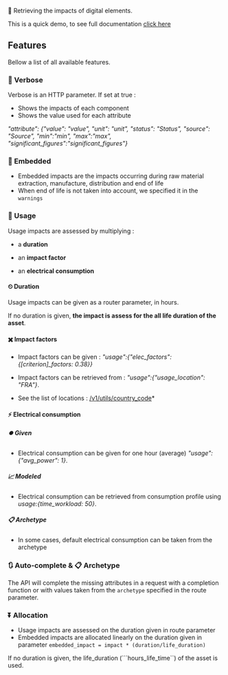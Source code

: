 🎯 Retrieving the impacts of digital elements.

This is a quick demo, to see full documentation [click here](https://doc.api.boavizta.org)

## Features

Bellow a list of all available features.

### 👄 Verbose

Verbose is an HTTP parameter. If set at true :

* Shows the impacts of each component
* Shows the value used for each attribute

*"attribute": {"value": "value", "unit": "unit", "status": "Status", "source": "Source", "min":"min", "max":"max", "significant_figures":"significant_figures"}*

### 🔨 Embedded
 
* Embedded impacts are the impacts occurring during raw material extraction, manufacture, distribution and end of life
* When end of life is not taken into account, we specified it in the ```warnings```

### 🔌  Usage

Usage impacts are assessed by multiplying :

 * a **duration**

 * an **impact factor** 

 * an **electrical consumption** 

#### ⏲ Duration

Usage impacts can be given as a router parameter, in hours.

If no duration is given, **the impact is assess for the all life duration of the asset**.


#### ✖️ Impact factors

* Impact factors can be given : *"usage":{"elec_factors":{[criterion]_factors: 0.38}}*
* Impact factors can be retrieved from : *"usage":{"usage_location": "FRA"}*. 

* See the list of locations : [/v1/utils/country_code](/v1/utils/country_code)*

#### ⚡ Electrical consumption

##### ⏺️ Given
* Electrical consumption can be given for one hour (average) *"usage":{"avg_power": 1}*.

##### 📈 Modeled
* Electrical consumption can be retrieved from consumption profile using *usage:{time_workload: 50}*.

##### 📋 Archetype

* In some cases, default electrical consumption can be taken from the archetype

### 🔃 Auto-complete & 📋 Archetype

The API will complete the missing attributes in a request with a completion function or with values
taken from the ```archetype``` specified in the route parameter.

### ⏬ Allocation

* Usage impacts are assessed on the duration given in route parameter
* Embedded impacts are allocated linearly on the duration given in parameter
```embedded_impact = impact * (duration/life_duration)```

If no duration is given, the life_duration (```hours_life_time``) of the asset is used.
